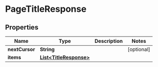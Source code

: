 

# PageTitleResponse


## Properties

| Name | Type | Description | Notes |
|------------ | ------------- | ------------- | -------------|
|**nextCursor** | **String** |  |  [optional] |
|**items** | [**List&lt;TitleResponse&gt;**](TitleResponse.md) |  |  |



